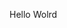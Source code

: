Hello Wolrd









































































































































































































































































































































































































































































































































































































































































































































































































































































































































































